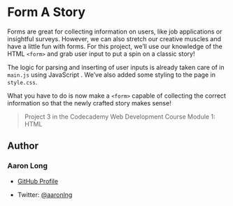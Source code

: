 # Form A Story

Forms are great for collecting information on users, like job applications or insightful surveys. However, we can also stretch our creative muscles and have a little fun with forms. For this project, we’ll use our knowledge of the HTML `<form>` and grab user input to put a spin on a classic story!

The logic for parsing and inserting of user inputs is already taken care of in `main.js` using JavaScript . We’ve also added some styling to the page in `style.css`.

What you have to do is now make a `<form>` capable of collecting the correct information so that the newly crafted story makes sense!

> Project 3 in the Codecademy Web Development Course Module 1: HTML

## Author

### Aaron Long

- [GitHub Profile](https://github.com/aaronlng/)

- Twitter: [@aaronlng](https://twitter.com/aaronlng)
